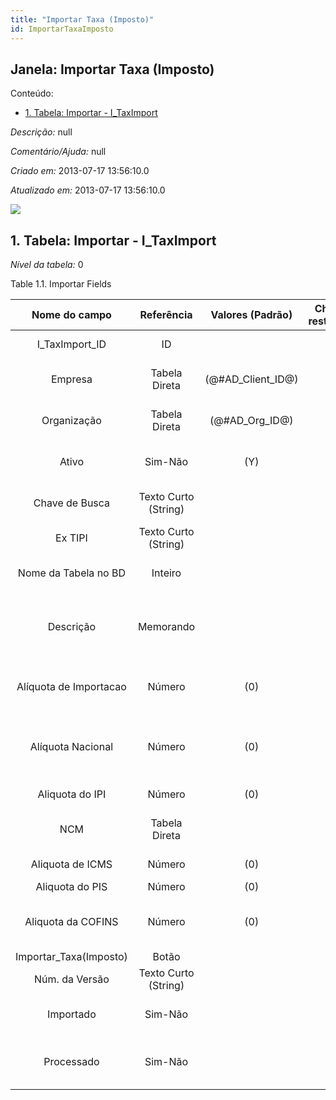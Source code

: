 ```yaml
---
title: "Importar Taxa (Imposto)"
id: ImportarTaxaImposto
---
```

<div id="d118822e1" class="section chapter">

<div class="titlepage">

<div>

<div>

## Janela: Importar Taxa (Imposto)

</div>

</div>

</div>

<div class="toc">

<div class="toc-title">

Conteúdo:

</div>

  - <span class="section">[1. Tabela: Importar -
    I\_TaxImport](#d118822e23)</span>

</div>

<span class="emphasis">*Descrição:* </span> null

<span class="emphasis">*Comentário/Ajuda:* </span>null

<span class="emphasis"> *Criado em:* </span>2013-07-17 13:56:10.0

<span class="emphasis">*Atualizado em:* </span>2013-07-17 13:56:10.0

![](/img/manual/ImportarTaxaImposto.png)

<div id="d118822e23" class="section section">

<div class="titlepage">

<div>

<div>

## 1. Tabela: Importar - I\_TaxImport

</div>

</div>

</div>

<span class="emphasis">*Nível da tabela:* </span>0

</div>

<div id="d118822e30" class="table">

<div class="table-title">

Table 1.1. Importar
Fields

</div>

<div class="table-contents">

|      Nome do campo      |      Referência      |   Valores (Padrão)   | Chave restritiva |                Regra de validação                |                    Descrição                    |                                                                                                                 Comentário/Ajuda                                                                                                                 |
| :---------------------: | :------------------: | :------------------: | :--------------: | :----------------------------------------------: | :---------------------------------------------: | :----------------------------------------------------------------------------------------------------------------------------------------------------------------------------------------------------------------------------------------------: |
|    I\_TaxImport\_ID     |          ID          |                      |                  |                                                  |            Primary Key : Tax Import             |                                                                                                             Primary Key : Tax Import                                                                                                             |
|         Empresa         |    Tabela Direta     | (@\#AD\_Client\_ID@) |                  |        AD\_Client.AD\_Client\_ID \< \> 0         |       (semelhante ao primeiro relatório)        |                                                                                                               (ver o mesmo acima)                                                                                                                |
|       Organização       |    Tabela Direta     |  (@\#AD\_Org\_ID@)   |                  | (AD\_Org.IsSummary='N' OR AD\_Org.AD\_Org\_ID=0) |       (semelhante ao primeiro relatório)        |                                                                                                               (ver o mesmo acima)                                                                                                                |
|          Ativo          |       Sim-Não        |         (Y)          |                  |                                                  |       (semelhante ao primeiro relatório)        |                                                                                                               (ver o mesmo acima)                                                                                                                |
|     Chave de Busca      | Texto Curto (String) |                      |                  |                                                  |       (semelhante ao primeiro relatório)        |                                                                                                               (ver o mesmo acima)                                                                                                                |
|         Ex TIPI         | Texto Curto (String) |                      |                  |                                                  |                                                 |                                                                                                                                                                                                                                                  |
|  Nome da Tabela no BD   |       Inteiro        |                      |                  |                                                  |        Name of the table in the database        |                                                                                          The DB Table Name indicates the name of the table in database.                                                                                          |
|        Descrição        |      Memorando       |                      |                  |                                                  |    Optional short description of the record     |                                                                                                   A description is limited to 255 characters.                                                                                                    |
| Alíquota de Importacao  |        Número        |         (0)          |                  |                                                  |                                                 | A alíquota de produtos importados é utilizada quando o primeiro caractere que identifica a Origem da Mercadoria ou Serviço, utilizado em conjunto com a CST – Código de Situação Tributária, do cadastro do produto for diferente de: 0, 3, 4, 5 |
|    Alíquota Nacional    |        Número        |         (0)          |                  |                                                  | Alíquotas para os produtos e serviços nacionais |                                                                                                 Alíquotas para os produtos e serviços nacionais                                                                                                  |
|     Aliquota do IPI     |        Número        |         (0)          |                  |                                                  |                                                 |                                                                                   Informar os campos O10 e O13 se o cálculo do IPI for por alíquota. Ref.: O13                                                                                   |
|           NCM           |    Tabela Direta     |                      |                  |                                                  |           Primary key table LBR\_NCM            |                                                   \< a href="http://www4.receita.fazenda.gov.br/simulador/PesquisarNCM.jsp" target="\_blank"\> Pesquisar NCM\< /a\> Primary key table LBR\_NCM                                                   |
|    Aliquota de ICMS     |        Número        |         (0)          |                  |                                                  |                Alíquota de ICMS                 |                                                                                                                                                                                                                                                  |
|     Aliquota do PIS     |        Número        |         (0)          |                  |                                                  |                                                 |                                                                                       Informar os campos R04 e R05 para cálculo do PIS em valor. Ref.: R05                                                                                       |
|   Aliquota da COFINS    |        Número        |         (0)          |                  |                                                  |       Alíquota da COFINS (em percentual)        |                                                                       Informar os campos T02 e T03 para cálculo da COFINS Substituição Tributária em percentual. Ref: T02                                                                        |
| Importar\_Taxa(Imposto) |        Botão         |                      |                  |                                                  |                                                 |                                                                                                                                                                                                                                                  |
|     Núm. da Versão      | Texto Curto (String) |                      |                  |                                                  |                 Version Number                  |                                                                                                                                                                                                                                                  |
|        Importado        |       Sim-Não        |                      |                  |                                                  |         Has this import been processed          |                                                                                       The Imported check box indicates if this import has been processed.                                                                                        |
|       Processado        |       Sim-Não        |                      |                  |                                                  |         The document has been processed         |                                                                                       The Processed checkbox indicates that a document has been processed.                                                                                       |

</div>

</div>

  

</div>
